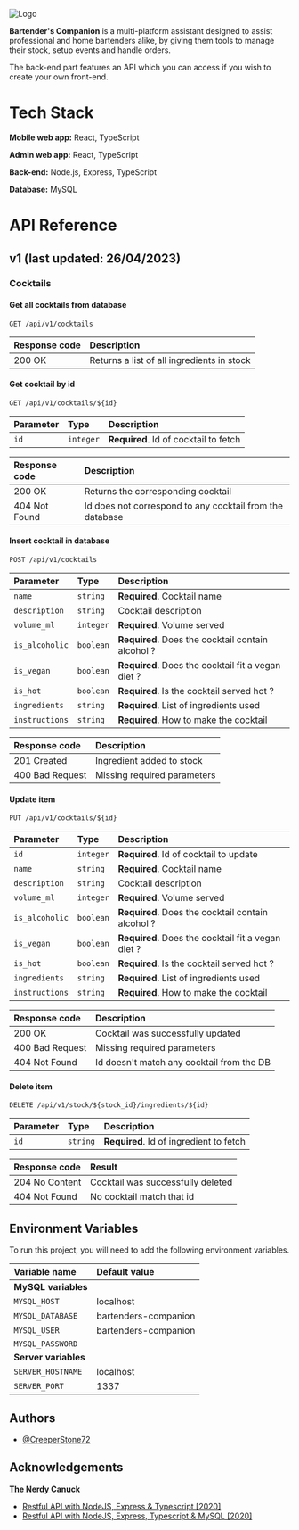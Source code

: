 ![Logo](https://dev-to-uploads.s3.amazonaws.com/uploads/articles/th5xamgrr6se0x5ro4g6.png)

**Bartender's Companion** is a multi-platform assistant designed to assist professional and home bartenders alike, by giving them tools to manage their stock, setup events and handle orders.

The back-end part features an API which you can access if you wish to create your own front-end.

# Tech Stack

**Mobile web app:** React, TypeScript

**Admin web app:** React, TypeScript

**Back-end:** Node.js, Express, TypeScript

**Database:** MySQL

# API Reference

## v1 (last updated: 26/04/2023)

### Cocktails

#### Get all cocktails from database

```http
GET /api/v1/cocktails
```

| Response code | Description                                |
| :------------ | :----------------------------------------- |
| 200 OK        | Returns a list of all ingredients in stock |

#### Get cocktail by id

```http
GET /api/v1/cocktails/${id}
```

| Parameter | Type      | Description                           |
| :-------- | :-------- | :------------------------------------ |
| `id`      | `integer` | **Required**. Id of cocktail to fetch |

| Response code | Description                                              |
| :------------ | :------------------------------------------------------- |
| 200 OK        | Returns the corresponding cocktail                       |
| 404 Not Found | Id does not correspond to any cocktail from the database |

#### Insert cocktail in database

```http
POST /api/v1/cocktails
```

| Parameter      | Type      | Description                                        |
| :------------- | :-------- | :------------------------------------------------- |
| `name`         | `string`  | **Required**. Cocktail name                        |
| `description`  | `string`  | Cocktail description                               |
| `volume_ml`    | `integer` | **Required**. Volume served                        |
| `is_alcoholic` | `boolean` | **Required**. Does the cocktail contain alcohol ?  |
| `is_vegan`     | `boolean` | **Required**. Does the cocktail fit a vegan diet ? |
| `is_hot`       | `boolean` | **Required**. Is the cocktail served hot ?         |
| `ingredients`  | `string`  | **Required**. List of ingredients used             |
| `instructions` | `string`  | **Required**. How to make the cocktail             |

| Response code   | Description                 |
| :-------------- | :-------------------------- |
| 201 Created     | Ingredient added to stock   |
| 400 Bad Request | Missing required parameters |

#### Update item

```http
PUT /api/v1/cocktails/${id}
```

| Parameter      | Type      | Description                                        |
| :------------- | :-------- | :------------------------------------------------- |
| `id`           | `integer` | **Required**. Id of cocktail to update             |
| `name`         | `string`  | **Required**. Cocktail name                        |
| `description`  | `string`  | Cocktail description                               |
| `volume_ml`    | `integer` | **Required**. Volume served                        |
| `is_alcoholic` | `boolean` | **Required**. Does the cocktail contain alcohol ?  |
| `is_vegan`     | `boolean` | **Required**. Does the cocktail fit a vegan diet ? |
| `is_hot`       | `boolean` | **Required**. Is the cocktail served hot ?         |
| `ingredients`  | `string`  | **Required**. List of ingredients used             |
| `instructions` | `string`  | **Required**. How to make the cocktail             |

| Response code   | Description                               |
| :-------------- | :---------------------------------------- |
| 200 OK          | Cocktail was successfully updated         |
| 400 Bad Request | Missing required parameters               |
| 404 Not Found   | Id doesn't match any cocktail from the DB |

#### Delete item

```http
DELETE /api/v1/stock/${stock_id}/ingredients/${id}
```

| Parameter | Type     | Description                             |
| :-------- | :------- | :-------------------------------------- |
| `id`      | `string` | **Required**. Id of ingredient to fetch |

| Response code  | Result                            |
| :------------- | :-------------------------------- |
| 204 No Content | Cocktail was successfully deleted |
| 404 Not Found  | No cocktail match that id         |

## Environment Variables

To run this project, you will need to add the following environment variables.

| Variable name        | Default value        |
| :------------------- | :------------------- |
| **MySQL variables**  |                      |
| `MYSQL_HOST`         | localhost            |
| `MYSQL_DATABASE`     | bartenders-companion |
| `MYSQL_USER`         | bartenders-companion |
| `MYSQL_PASSWORD`     | <none>               |
| **Server variables** |                      |
| `SERVER_HOSTNAME`    | localhost            |
| `SERVER_PORT`        | 1337                 |

## Authors

-   [@CreeperStone72](https://www.github.com/CreeperStone72)

## Acknowledgements

**[The Nerdy Canuck](https://www.youtube.com/@TheNerdyCanuck)**

-   [Restful API with NodeJS, Express & Typescript \[2020\]](https://www.youtube.com/watch?v=vyz47fUXcxU)
-   [Restful API with NodeJS, Express, Typescript & MySQL \[2020\]](https://www.youtube.com/watch?v=eTRSl1As83A)

